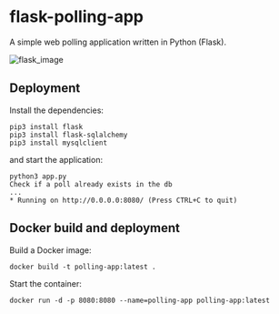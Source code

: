 # flask-polling-app
A simple web polling application written in Python (Flask).

![flask_image](https://user-images.githubusercontent.com/25560159/187330788-a19e9b84-dc3d-4ab1-8533-6e297147e4d1.png)

## Deployment

Install the dependencies:

```
pip3 install flask
pip3 install flask-sqlalchemy
pip3 install mysqlclient
```

and start the application:

```
python3 app.py
Check if a poll already exists in the db
...
* Running on http://0.0.0.0:8080/ (Press CTRL+C to quit)
```

## Docker build and deployment

Build a Docker image:

```
docker build -t polling-app:latest .
``` 

Start the container:

```
docker run -d -p 8080:8080 --name=polling-app polling-app:latest
```
